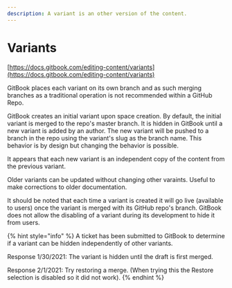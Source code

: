 ```yaml
---
description: A variant is an other version of the content.
---
```


# Variants

[https://docs.gitbook.com/editing-content/variants](https://docs.gitbook.com/editing-content/variants)

GitBook places each variant on its own branch and as such merging branches as a traditional operation is not recommended within a GitHub Repo.

GitBook creates an initial variant upon space creation. By default, the initial variant is merged to the repo's master branch. It is hidden in GitBook until a new variant is added by an author. The new variant will be pushed to a branch in the repo using the variant's slug as the branch name. This behavior is by design but changing the behavior is possible.

It appears that each new variant is an independent copy of the content from the previous variant.

Older variants can be updated without changing other varaints. Useful to make corrections to older documentation. 

It should be noted that each time a variant is created it will go live \(available to users\) once the variant is merged with its GitHub repo's branch. GitBook does not allow the disabling of a variant during its development to hide it from users.

{% hint style="info" %}
A ticket has been submitted to GitBook to determine if a variant can be hidden independently of other variants.

Response 1/30/2021: The variant is hidden until the draft is first merged.  
  
Response 2/1/2021: Try restoring a merge. \(When trying this the Restore selection is disabled so it did not work\).
{% endhint %}



